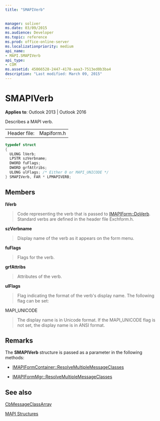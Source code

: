 ```yaml
---
title: "SMAPIVerb"
 
 
manager: soliver
ms.date: 03/09/2015
ms.audience: Developer
ms.topic: reference
ms.prod: office-online-server
ms.localizationpriority: medium
api_name:
- MAPI.SMAPIVerb
api_type:
- COM
ms.assetid: 45066528-2447-4178-aaa3-7513ed0b3ba4
description: "Last modified: March 09, 2015"
---
```


# SMAPIVerb

  
  
**Applies to**: Outlook 2013 | Outlook 2016 
  
Describes a MAPI verb.
  
|||
|:-----|:-----|
|Header file:  <br/> |Mapiform.h  <br/> |
   
```cpp
typedef struct
{
  ULONG lVerb;
  LPSTR szVerbname;
  DWORD fuFlags;
  DWORD grfAttribs;
  ULONG ulFlags; /* Either 0 or MAPI_UNICODE */
} SMAPIVerb, FAR * LPMAPIVERB;

```

## Members

 **lVerb**
  
> Code representing the verb that is passed to [IMAPIForm::DoVerb](imapiform-doverb.md). Standard verbs are defined in the header file Exchform.h.
    
 **szVerbname**
  
> Display name of the verb as it appears on the form menu.
    
 **fuFlags**
  
> Flags for the verb.
    
 **grfAttribs**
  
> Attributes of the verb. 
    
 **ulFlags**
  
> Flag indicating the format of the verb's display name. The following flag can be set:
    
MAPI_UNICODE 
  
> The display name is in Unicode format. If the MAPI_UNICODE flag is not set, the display name is in ANSI format.
    
## Remarks

The **SMAPIVerb** structure is passed as a parameter in the following methods: 
  
- [IMAPIFormContainer::ResolveMultipleMessageClasses](imapiformcontainer-resolvemultiplemessageclasses.md)
    
- [IMAPIFormMgr::ResolveMultipleMessageClasses](imapiformmgr-resolvemultiplemessageclasses.md)
    
## See also



[CbMessageClassArray](cbmessageclassarray.md)


[MAPI Structures](mapi-structures.md)

